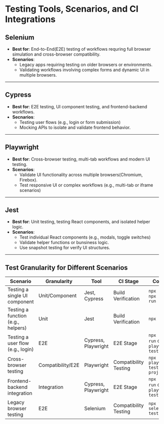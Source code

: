 # Testing Tools, Scenarios, and CI Integrations 

## Selenium 

- **Best for**: End-to-End(E2E) testing of workflows requring full browser simulation and cross-browser compatibility. 
- **Scenarios**:
  - Legacy apps requiring testing on older browsers or environments. 
  - Validating workflows involving complex forms and dynamic UI in multiple browsers. 

--- 

## Cypress 
- **Best for**: E2E testing, UI component testing, and frontend-backend workflows. 
- **Secnarios**: 
  - Testing user flows (e.g., login or form submission)
  - Mocking APIs to isolate and validate frontend behavior.

--- 

## Playwright 
- **Best for**: Cross-browser testing, multi-tab workflows and modern UI testing. 
- **Scenarios**: 
  - Validate UI functionality across multiple browsers(Chromium, Firebox). 
  - Test responsive UI or complex workflows (e.g., multi-tab or iframe scenarios)

--- 

## Jest 
- **Best for**: Unit testing, testing React components, and isolated helper logic. 
- **Scenarios**:
  - Test individual React components (e.g., modals, toggle switches)
  - Validate helper functions or bunsiness logic. 
  - Use snapshot testing for verify UI structures. 

--- 

## Test Granularity for Different Scenarios 
| Scenario                           | Granularity       | Tool                | CI Stage              | Command                                    |
| ---------------------------------- | ----------------- | ------------------- | --------------------- | ------------------------------------------ |
| Testing a single UI component      | Unit/Component    | Jest, Cypress       | Build Verification    | `npx jest` or `npx cypress run`            |
| Testing a function (e.g., helpers) | Unit              | Jest                | Build Verification    | `npx jest`                                 |
| Testing a user flow (e.g., login)  | E2E               | Cypress, Playwright | E2E Stage             | `npx cypress run` or `npx playwright test` |
| Cross-browser testing              | Compatibility/E2E | Playwright          | Compatibility Testing | `npx playwright test --project=all`        |
| Frontend-backend integration       | Integration       | Cypress, Playwright | E2E Stage             | `npx cypress run` or `npx playwright test` |
| Legacy browser testing             | E2E               | Selenium            | Compatibility Testing | `npx ts-node selenium-tests/**/*.ts`       |